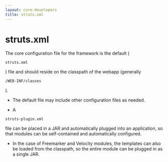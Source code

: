 ```yaml
---
layout: core-developers
title: struts.xml
---
```


# struts.xml

The core configuration file for the framework is the default (

~~~~~~~
struts.xml
~~~~~~~
) file and should reside on the classpath of the webapp (generally 

~~~~~~~
/WEB-INF/classes
~~~~~~~
)\.

+ The default file may include other configuration files as needed\.

+ A 

~~~~~~~
struts-plugin.xml
~~~~~~~
 file can be placed in a JAR and automatically plugged into an application, so that modules can be self\-contained and automatically configured\.
	

  + In the case of Freemarker and Velocity modules, the templates can also be loaded from the classpath, so the entire module can be plugged in as a single JAR\.
